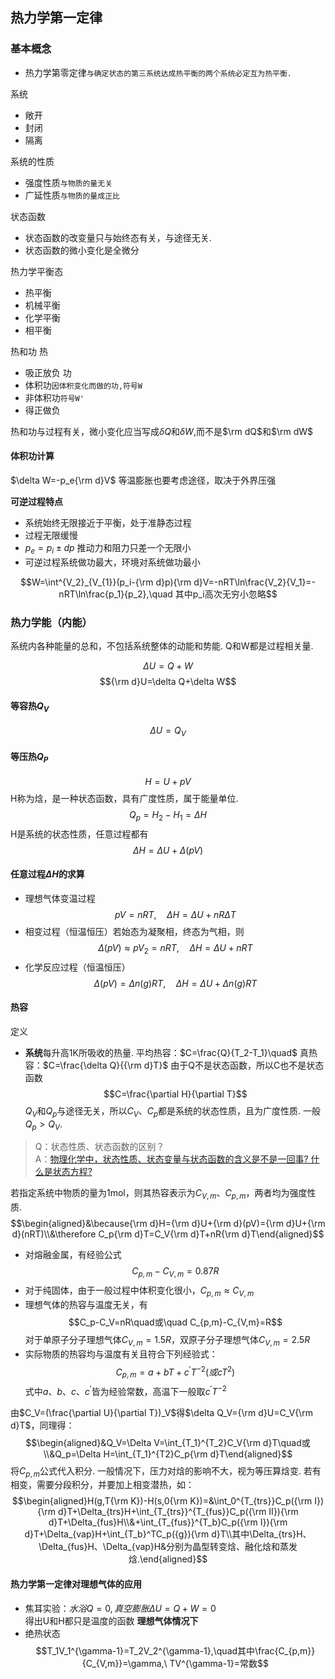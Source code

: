 ## 热力学第一定律

### 基本概念
- 热力学第零定律`与确定状态的第三系统达成热平衡的两个系统必定互为热平衡.`

系统
- 敞开
- 封闭
- 隔离

系统的性质
- 强度性质`与物质的量无关`
- 广延性质`与物质的量成正比`

状态函数
- 状态函数的改变量只与始终态有关，与途径无关.
- 状态函数的微小变化是全微分

热力学平衡态
- 热平衡
- 机械平衡
- 化学平衡
- 相平衡

热和功
热
- 吸正放负
功
- 体积功`因体积变化而做的功,符号W`
- 非体积功`符号W'`
- 得正做负

热和功与过程有关，微小变化应当写成$\delta Q$和$\delta W$,而不是$\rm dQ$和$\rm dW$

#### 体积功计算
$\delta W=-p_e{\rm d}V$
等温膨胀也要考虑途径，取决于外界压强

**可逆过程特点**
- 系统始终无限接近于平衡，处于准静态过程
- 过程无限缓慢
- $p_e=p_i\pm dp$ 推动力和阻力只差一个无限小
- 可逆过程系统做功最大，环境对系统做功最小

$$W=\int^{V_2}_{V_{1}}(p_i-{\rm d}p){\rm d}V=-nRT\ln\frac{V_2}{V_1}=-nRT\ln\frac{p_1}{p_2},\quad 其中p_i高次无穷小忽略$$

### 热力学能（内能）
系统内各种能量的总和，不包括系统整体的动能和势能.
Q和W都是过程相关量.

$$\Delta U=Q+W$$$${\rm d}U=\delta Q+\delta W$$
#### 等容热$Q_V$
$$\Delta U=Q_V$$
#### 等压热$Q_P$
$$H=U+pV$$
H称为焓，是一种状态函数，具有广度性质，属于能量单位.
$$Q_p=H_2-H_1=\Delta H$$
H是系统的状态性质，任意过程都有$$\Delta H=\Delta U+\Delta(pV)$$
#### 任意过程$\Delta H$的求算
- 理想气体变温过程$$pV=nRT,\quad\Delta H=\Delta U+nR\Delta T$$
- 相变过程（恒温恒压）若始态为凝聚相，终态为气相，则$$\Delta(pV)\approx pV_2=nRT,\quad\Delta H=\Delta U+nRT$$
- 化学反应过程（恒温恒压）$$\Delta(pV)=\Delta n(g)RT,\quad\Delta H=\Delta U+\Delta n(g)RT$$

#### 热容
定义
- **系统**每升高1K所吸收的热量.
平均热容：$C=\frac{Q}{T_2-T_1}\quad$ 真热容：$C=\frac{\delta Q}{{\rm d}T}$
由于Q不是状态函数，所以C也不是状态函数
$$C=\frac{\partial H}{\partial T}$$
$Q_V$和$Q_p$与途径无关，所以$C_V$、$C_p$都是系统的状态性质，且为广度性质.
一般$Q_p>Q_V$.

>Q：状态性质、状态函数的区别？<br>A：<a href="https://www.bilibili.com/read/cv29131177">物理化学中，状态性质、状态变量与状态函数的含义是不是一回事? 什么是状态方程?</a>

若指定系统中物质的量为1mol，则其热容表示为$C_{V,m}、C_{p,m}$，两者均为强度性质.
$$\begin{aligned}&\because{\rm d}H={\rm d}U+{\rm d}(pV)={\rm d}U+{\rm d}(nRT)\\&\therefore C_p{\rm d}T=C_V{\rm d}T+nR{\rm d}T\end{aligned}$$

- 对熔融金属，有经验公式$$C_{p,m}-C_{V,m}=0.87R$$
- 对于纯固体，由于一般过程中体积变化很小，$C_{p,m}\approx C_{V,m}$
- 理想气体的热容与温度无关，有$$C_p-C_V=nR\quad或\quad C_{p,m}-C_{V,m}=R$$对于单原子分子理想气体$C_{V,m}=1.5R$，双原子分子理想气体$C_{V,m}=2.5R$
- 实际物质的热容均与温度有关且符合下列经验式：$$C_{p,m}=a+bT+c^\prime T^{-2}(或cT^2)$$式中$a、b、c、c^\prime$皆为经验常数，高温下一般取$c^\prime T^{-2}$

由$C_V=(\frac{\partial U}{\partial T})_V$得$\delta Q_V={\rm d}U=C_V{\rm d}T$，同理得：$$\begin{aligned}&Q_V=\Delta V=\int_{T_1}^{T_2}C_V{\rm d}T\quad或\\&Q_p=\Delta H=\int_{T_1}^{T2}C_p{\rm d}T\end{aligned}$$
将$C_{p,m}$公式代入积分.
一般情况下，压力对焓的影响不大，视为等压算焓变.
若有相变，需要分段积分，并要加上相变潜热，如：$$\begin{aligned}H(g,T{\rm K})-H(s,0{\rm K})=&\int_0^{T_{trs}}C_p({\rm I}){\rm d}T+\Delta_{trs}H+\int_{T_{trs}}^{T_{fus}}C_p({\rm II}){\rm d}T+\Delta_{fus}H\\&+\int_{T_{fus}}^{T_b}C_p({\rm I}){\rm d}T+\Delta_{vap}H+\int_{T_b}^TC_p({g}){\rm d}T\\其中\Delta_{trs}H、\Delta_{fus}H、\Delta_{vap}H&分别为晶型转变焓、融化焓和蒸发焓.\end{aligned}$$
#### 热力学第一定律对理想气体的应用
- 焦耳实验：$水浴Q=0,真空膨胀\Delta U=Q+W=0$<br>得出U和H都只是温度的函数 __理想气体情况下__
- 绝热状态$$T_1V_1^{\gamma-1}=T_2V_2^{\gamma-1},\quad其中\frac{C_{p,m}}{C_{V,m}}=\gamma,\ TV^{\gamma-1}=常数$$
